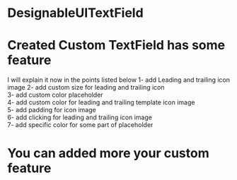 # DesignableUITextField
# Created Custom TextField has some feature 
I will explain it now in the points listed below
1-  add Leading and trailing icon image 
2- add custom size for leading and trailing icon  
3- add custom color placeholder  
4- add custom color for leading and trailing template icon image  
5- add padding for icon image  
6- add clicking for leading and trailing icon image  
7- add specific color for some part of placeholder  
# You can added more your custom feature
